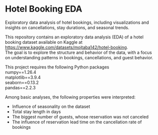 # Hotel Booking EDA
Exploratory data analysis of hotel bookings, including visualizations and insights on cancellations, stay durations, and seasonal trends.

This repository contains an exploratory data analysis (EDA) of a hotel booking dataset available on Kaggle at https://www.kaggle.com/datasets/mojtaba142/hotel-booking.  
The goal is to explore the structure and behavior of the data, with a focus on understanding patterns in bookings, cancellations, and guest behavior.

This project requires the following Python packages  
numpy==1.26.4  
matplotlib==3.9.4  
seaborn==0.13.2  
pandas==2.2.3  


Among basic analyses, the following properties were interpreted:
- Influence of seasonality on the dataset
- Total stay length in days
- The biggest number of guests, whose reservation was not canceled
- The influence of reservation lead time on the cancellation rate of bookings
